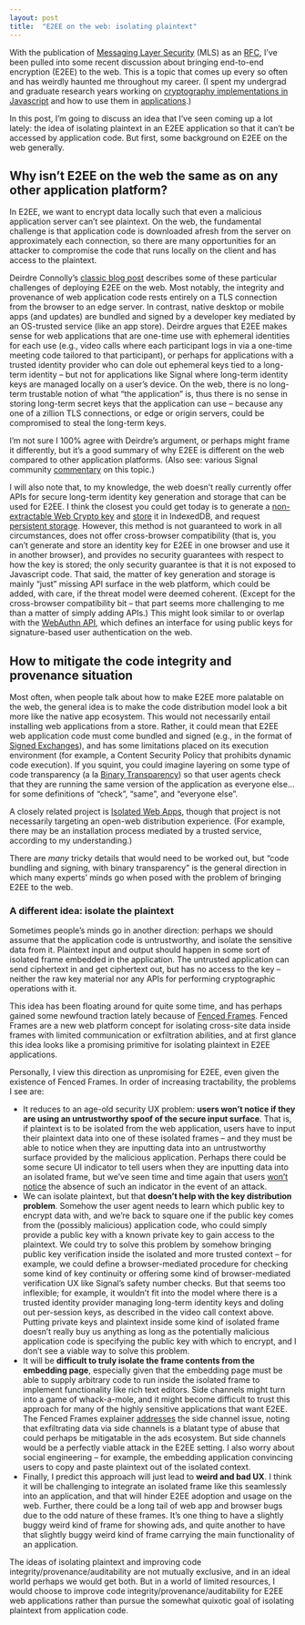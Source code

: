 ```yaml
---
layout: post
title:  "E2EE on the web: isolating plaintext"
---
```


With the publication of [Messaging Layer
Security](https://messaginglayersecurity.rocks/) (MLS) as an
[RFC](https://datatracker.ietf.org/doc/rfc9420/), I’ve been pulled
into some recent discussion about bringing end-to-end encryption
(E2EE) to the web. This is a topic that comes up every so often and
has weirdly haunted me throughout my career. (I spent my undergrad and
graduate research years working on [cryptography implementations in
Javascript](https://crypto.stanford.edu/sjcl/acsac.pdf) and how to use
them in [applications](https://css.csail.mit.edu/mylar/mylar.pdf).)

In this post, I’m going to discuss an idea that I’ve seen coming up a
lot lately: the idea of isolating plaintext in an E2EE application so
that it can’t be accessed by application code. But first, some
background on E2EE on the web generally.

## Why isn’t E2EE on the web the same as on any other application platform?

In E2EE, we want to encrypt data locally such that even a malicious
application server can’t see plaintext. On the web, the fundamental
challenge is that application code is downloaded afresh from the
server on approximately each connection, so there are many
opportunities for an attacker to compromise the code that runs locally
on the client and has access to the plaintext.

Deirdre Connolly’s
[classic blog post](https://zfnd.org/so-you-want-to-build-an-end-to-end-encrypted-web-app/)
describes some of these particular challenges of deploying E2EE on the
web. Most notably, the integrity and provenance of web application
code rests entirely on a TLS connection from the browser to an edge
server. In contrast, native desktop or mobile apps (and updates) are
bundled and signed by a developer key mediated by an OS-trusted
service (like an app store). Deirdre argues that E2EE makes sense for
web applications that are one-time use with ephemeral identities for
each use (e.g., video calls where each participant logs in via a
one-time meeting code tailored to that participant), or perhaps for
applications with a trusted identity provider who can dole out
ephemeral keys tied to a long-term identity – but not for applications
like Signal where long-term identity keys are managed locally on a
user’s device. On the web, there is no long-term trustable notion of
what “the application” is, thus there is no sense in storing long-term
secret keys that the application can use – because any one of a
zillion TLS connections, or edge or origin servers, could be
compromised to steal the long-term keys.

I’m not sure I 100% agree with Deirdre’s argument, or perhaps might
frame it differently, but it’s a good summary of why E2EE is different
on the web compared to other application platforms. (Also see: various
Signal community
[commentary](https://community.signalusers.org/t/google-to-retire-chrome-apps-what-will-be-with-signal-desktop/469/6)
on this topic.)

I will also note that, to my knowledge, the web doesn’t really
currently offer APIs for secure long-term identity key generation and
storage that can be used for E2EE. I think the closest you could get
today is to generate a [non-extractable Web Crypto
key](https://developer.mozilla.org/en-US/docs/Web/API/CryptoKey/extractable)
and
[store](https://developer.mozilla.org/en-US/docs/Web/API/SubtleCrypto#key_management_functions)
it in IndexedDB, and request [persistent storage](https://web.dev/persistent-storage/).
However, this method is not guaranteed to work in all circumstances,
does not offer cross-browser compatibility (that is, you can’t
generate and store an identity key for E2EE in one browser and use it
in another browser), and provides no security guarantees with respect
to how the key is stored; the only security guarantee is that it is
not exposed to Javascript code.  That said, the matter of key
generation and storage is mainly “just” missing API surface in the web
platform, which could be added, with care, if the threat model were
deemed coherent. (Except for the cross-browser compatibility bit –
that part seems more challenging to me than a matter of simply adding
APIs.) This might look similar to or overlap with the [WebAuthn
API](https://webauthn.guide/#webauthn-api), which defines an interface
for using public keys for signature-based user authentication on the
web.

## How to mitigate the code integrity and provenance situation

Most often, when people talk about how to make E2EE more palatable on
the web, the general idea is to make the code distribution model look
a bit more like the native app ecosystem. This would not necessarily
entail installing web applications from a store. Rather, it could mean
that E2EE web application code must come bundled and signed (e.g., in
the format of [Signed Exchanges](https://web.dev/signed-exchanges/)),
and has some limitations placed on its execution environment (for
example, a Content Security Policy that prohibits dynamic code
execution). If you squint, you could imagine layering on some type of
code transparency (a la
[Binary Transparency](https://binary.transparency.dev/)) so that user
agents check that they are running the same version of the application
as everyone else… for some definitions of “check”, “same”, and
“everyone else”.

A closely related project is
[Isolated Web Apps](https://github.com/WICG/isolated-web-apps/blob/main/README.md),
though that project is not necessarily targeting an open-web
distribution experience. (For example, there may be an installation
process mediated by a trusted service, according to my understanding.)

There are _many_ tricky details that would need to be worked out, but
“code bundling and signing, with binary transparency” is the general
direction in which many experts’ minds go when posed with the problem
of bringing E2EE to the web.

### A different idea: isolate the plaintext

Sometimes people’s minds go in another direction: perhaps we should
assume that the application code is untrustworthy, and isolate the
sensitive data from it. Plaintext input and output should happen in
some sort of isolated frame embedded in the application. The untrusted
application can send ciphertext in and get ciphertext out, but has no
access to the key – neither the raw key material nor any APIs for
performing cryptographic operations with it.

This idea has been floating around for quite some time, and has
perhaps gained some newfound traction lately because of
[Fenced Frames](https://developer.chrome.com/en/docs/privacy-sandbox/fenced-frame/).
Fenced Frames are a new web platform concept for isolating cross-site data
inside frames with limited communication or exfiltration abilities,
and at first glance this idea looks like a promising primitive for
isolating plaintext in E2EE applications.

Personally, I view this direction as unpromising for E2EE, even given
the existence of Fenced Frames. In order of increasing tractability,
the problems I see are:

* It reduces to an age-old security UX problem: __users won’t notice if
  they are using an untrustworthy spoof of the secure input
  surface__. That is, if plaintext is to be isolated from the web
  application, users have to input their plaintext data into one of
  these isolated frames – and they must be able to notice when they
  are inputting data into an untrustworthy surface provided by the
  malicious application. Perhaps there could be some secure UI
  indicator to tell users when they are inputting data into an
  isolated frame, but we’ve seen time and time again that users
  [won’t notice](https://storage.googleapis.com/pub-tools-public-publication-data/pdf/400599205ab5a1c9efa03e2a7c127eb8200bf288.pdf)
  the absence of such an indicator in the event of an attack.
* We can isolate plaintext, but that __doesn’t help with the key
  distribution problem__. Somehow the user agent needs to learn which
  public key to encrypt data with, and we’re back to square one if the
  public key comes from the (possibly malicious) application code, who
  could simply provide a public key with a known private key to gain
  access to the plaintext. We could try to solve this problem by
  somehow bringing public key verification inside the isolated and
  more trusted context – for example, we could define a
  browser-mediated procedure for checking some kind of key continuity
  or offering some kind of browser-mediated verification UX like
  Signal’s safety number checks. But that seems too inflexible; for
  example, it wouldn’t fit into the model where there is a trusted
  identity provider managing long-term identity keys and doling out
  per-session keys, as described in the video call context
  above. Putting private keys and plaintext inside some kind of
  isolated frame doesn’t really buy us anything as long as the
  potentially malicious application code is specifying the public key
  with which to encrypt, and I don’t see a viable way to solve this
  problem.
* It will be __difficult to truly isolate the frame contents from the
  embedding page__, especially given that the embedding page must be
  able to supply arbitrary code to run inside the isolated frame to
  implement functionality like rich text editors. Side channels might
  turn into a game of whack-a-mole, and it might become difficult to
  trust this approach for many of the highly sensitive applications
  that want E2EE. The Fenced Frames explainer
  [addresses](https://github.com/WICG/fenced-frame/tree/master/explainer#ongoing-technical-constraints)
  the side channel issue, noting that exfiltrating data via side
  channels is a blatant type of abuse that could perhaps be
  mitigatable in the ads ecosystem. But side channels would be a
  perfectly viable attack in the E2EE setting. I also worry about
  social engineering – for example, the embedding application
  convincing users to copy and paste plaintext out of the isolated
  context.
* Finally, I predict this approach will just lead to __weird and bad
  UX__. I think it will be challenging to integrate an isolated frame
  like this seamlessly into an application, and that will hinder E2EE
  adoption and usage on the web. Further, there could be a long tail
  of web app and browser bugs due to the odd nature of these
  frames. It’s one thing to have a slightly buggy weird kind of frame
  for showing ads, and quite another to have that slightly buggy weird
  kind of frame carrying the main functionality of an application.

The ideas of isolating plaintext and improving code
integrity/provenance/auditability are not mutually exclusive, and in
an ideal world perhaps we would get both. But in a world of limited
resources, I would choose to improve code
integrity/provenance/auditability for E2EE web applications rather
than pursue the somewhat quixotic goal of isolating plaintext from
application code.